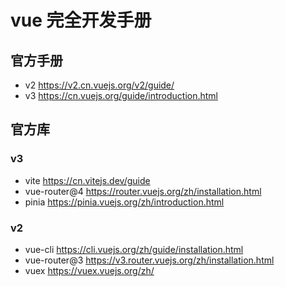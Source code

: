# vue 完全开发手册

## 官方手册

- v2 https://v2.cn.vuejs.org/v2/guide/
- v3 https://cn.vuejs.org/guide/introduction.html

## 官方库

### v3
- vite https://cn.vitejs.dev/guide
- vue-router@4 https://router.vuejs.org/zh/installation.html
- pinia https://pinia.vuejs.org/zh/introduction.html

### v2
- vue-cli https://cli.vuejs.org/zh/guide/installation.html
- vue-router@3 https://v3.router.vuejs.org/zh/installation.html
- vuex https://vuex.vuejs.org/zh/